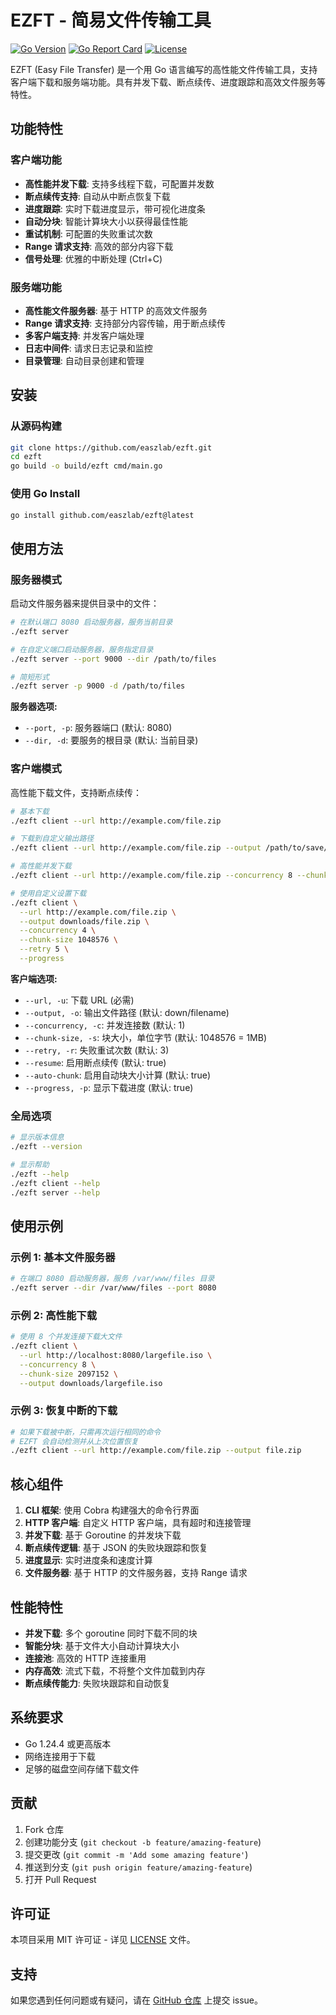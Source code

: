 # EZFT - 简易文件传输工具

[![Go Version](https://img.shields.io/badge/Go-1.24.4-blue.svg)](https://golang.org/)
[![Go Report Card](https://goreportcard.com/badge/github.com/easzlab/ezft)](https://goreportcard.com/report/github.com/easzlab/ezft)
[![License](https://img.shields.io/badge/license-MIT-blue.svg)](LICENSE)

EZFT (Easy File Transfer) 是一个用 Go 语言编写的高性能文件传输工具，支持客户端下载和服务端功能。具有并发下载、断点续传、进度跟踪和高效文件服务等特性。

## 功能特性

### 客户端功能
- **高性能并发下载**: 支持多线程下载，可配置并发数
- **断点续传支持**: 自动从中断点恢复下载
- **进度跟踪**: 实时下载进度显示，带可视化进度条
- **自动分块**: 智能计算块大小以获得最佳性能
- **重试机制**: 可配置的失败重试次数
- **Range 请求支持**: 高效的部分内容下载
- **信号处理**: 优雅的中断处理 (Ctrl+C)

### 服务端功能
- **高性能文件服务器**: 基于 HTTP 的高效文件服务
- **Range 请求支持**: 支持部分内容传输，用于断点续传
- **多客户端支持**: 并发客户端处理
- **日志中间件**: 请求日志记录和监控
- **目录管理**: 自动目录创建和管理

## 安装

### 从源码构建
```bash
git clone https://github.com/easzlab/ezft.git
cd ezft
go build -o build/ezft cmd/main.go
```

### 使用 Go Install
```bash
go install github.com/easzlab/ezft@latest
```

## 使用方法

### 服务器模式

启动文件服务器来提供目录中的文件：

```bash
# 在默认端口 8080 启动服务器，服务当前目录
./ezft server

# 在自定义端口启动服务器，服务指定目录
./ezft server --port 9000 --dir /path/to/files

# 简短形式
./ezft server -p 9000 -d /path/to/files
```

**服务器选项:**
- `--port, -p`: 服务器端口 (默认: 8080)
- `--dir, -d`: 要服务的根目录 (默认: 当前目录)

### 客户端模式

高性能下载文件，支持断点续传：

```bash
# 基本下载
./ezft client --url http://example.com/file.zip

# 下载到自定义输出路径
./ezft client --url http://example.com/file.zip --output /path/to/save/file.zip

# 高性能并发下载
./ezft client --url http://example.com/file.zip --concurrency 8 --chunk-size 2097152

# 使用自定义设置下载
./ezft client \
  --url http://example.com/file.zip \
  --output downloads/file.zip \
  --concurrency 4 \
  --chunk-size 1048576 \
  --retry 5 \
  --progress
```

**客户端选项:**
- `--url, -u`: 下载 URL (必需)
- `--output, -o`: 输出文件路径 (默认: down/filename)
- `--concurrency, -c`: 并发连接数 (默认: 1)
- `--chunk-size, -s`: 块大小，单位字节 (默认: 1048576 = 1MB)
- `--retry, -r`: 失败重试次数 (默认: 3)
- `--resume`: 启用断点续传 (默认: true)
- `--auto-chunk`: 启用自动块大小计算 (默认: true)
- `--progress, -p`: 显示下载进度 (默认: true)

### 全局选项

```bash
# 显示版本信息
./ezft --version

# 显示帮助
./ezft --help
./ezft client --help
./ezft server --help
```

## 使用示例

### 示例 1: 基本文件服务器
```bash
# 在端口 8080 启动服务器，服务 /var/www/files 目录
./ezft server --dir /var/www/files --port 8080
```

### 示例 2: 高性能下载
```bash
# 使用 8 个并发连接下载大文件
./ezft client \
  --url http://localhost:8080/largefile.iso \
  --concurrency 8 \
  --chunk-size 2097152 \
  --output downloads/largefile.iso
```

### 示例 3: 恢复中断的下载
```bash
# 如果下载被中断，只需再次运行相同的命令
# EZFT 会自动检测并从上次位置恢复
./ezft client --url http://example.com/file.zip --output file.zip
```

## 核心组件

1. **CLI 框架**: 使用 Cobra 构建强大的命令行界面
2. **HTTP 客户端**: 自定义 HTTP 客户端，具有超时和连接管理
3. **并发下载**: 基于 Goroutine 的并发块下载
4. **断点续传逻辑**: 基于 JSON 的失败块跟踪和恢复
5. **进度显示**: 实时进度条和速度计算
6. **文件服务器**: 基于 HTTP 的文件服务器，支持 Range 请求

## 性能特性

- **并发下载**: 多个 goroutine 同时下载不同的块
- **智能分块**: 基于文件大小自动计算块大小
- **连接池**: 高效的 HTTP 连接重用
- **内存高效**: 流式下载，不将整个文件加载到内存
- **断点续传能力**: 失败块跟踪和自动恢复

## 系统要求

- Go 1.24.4 或更高版本
- 网络连接用于下载
- 足够的磁盘空间存储下载文件

## 贡献

1. Fork 仓库
2. 创建功能分支 (`git checkout -b feature/amazing-feature`)
3. 提交更改 (`git commit -m 'Add some amazing feature'`)
4. 推送到分支 (`git push origin feature/amazing-feature`)
5. 打开 Pull Request

## 许可证

本项目采用 MIT 许可证 - 详见 [LICENSE](LICENSE) 文件。

## 支持

如果您遇到任何问题或有疑问，请在 [GitHub 仓库](https://github.com/easzlab/ezft/issues) 上提交 issue。